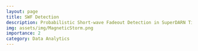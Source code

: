 ```yaml
---
layout: page
title: SWF Detection
description: Probabilistic Short-wave Fadeout Detection in SuperDARN Time Series Observations
img: assets/img/MagneticStorm.png
importance: 2
category: Data Analytics
---
```


